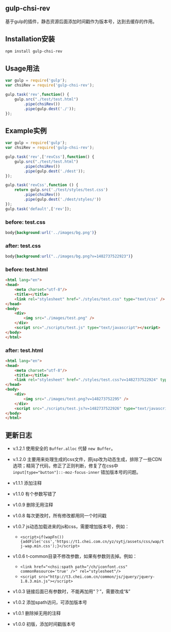 ## gulp-chsi-rev

基于gulp的插件，静态资源后面添加时间戳作为版本号，达到去缓存的作用。

## Installation安装

```bash
npm install gulp-chsi-rev
```

## Usage用法

```js
var gulp = require('gulp');
var chsiRev = require('gulp-chsi-rev');

gulp.task('rev',function() {
    gulp.src("./test/test.html")
        .pipe(chsiRev())
        .pipe(gulp.dest('./'));
});
```

## Example实例

```js
var gulp = require('gulp');
var chsiRev = require('gulp-chsi-rev');

gulp.task('rev',['revCss'],function() {
    gulp.src("./test/test.html")
        .pipe(chsiRev())
        .pipe(gulp.dest('./dest'));
});

gulp.task('revCss',function () {
    return gulp.src('./test/styles/test.css')
        .pipe(chsiRev())
        .pipe(gulp.dest('./dest/styles/'))
});
gulp.task('default',['rev']);
```

### before: test.css
```css
body{background:url('../images/bg.png')}
```

### after: test.css
```css
body{background:url("../images/bg.png?v=1482737522923")}
```
### before: test.html
```html
<html lang="en">
<head>
    <meta charset="utf-8"/>
    <title></title>
    <link rel="stylesheet" href="./styles/test.css" type="text/css" />
</head>
<body>
    <div>
        <img src="./images/test.png" />
    </div>
    <script src="./scripts/test.js" type="text/javascript"></script>
</body>
</html>
```
### after: test.html

```html
<html lang="en">
<head>
    <meta charset="utf-8"/>
    <title></title>
    <link rel="stylesheet" href="./styles/test.css?v=1482737522924" type="text/css" />
</head>
<body>
    <div>
        <img src="./images/test.png?v=148273752295" />
    </div>
    <script src="./scripts/test.js?v=1482737522926" type="text/javascript"></script>
</body>
</html>
```

## 更新日志
- v.1.2.1 使用安全的 `Buffer.alloc` 代替 `new Buffer`。

- v.1.2.0 主要用来处理生成的css文件，原jsp改为动态生成，排除了一些CDN选项；精简了代码，修正了正则判断，修复了在css中`input[type="button"]::-moz-focus-inner` 错加版本号的问题。

- v1.1.1 添加注释

- v1.1.0 有个参数写错了

- v1.0.9 删除无用注释    

- v1.0.8 每次更改时，所有修改都用同一个时间戳

- v1.0.7 js动态加载进来的js和css，需要增加版本号，例如：

    - `<script>if(wapFn()){addFile('css','https://t1.chei.com.cn/yz/sytj/assets/css/wap/tj-wap.min.css');}</script>`

- v1.0.6 t-common目录不修改参数，如果有参数则去掉。例如：
    -   `<link href="<chsi:spath path="/ch/iconfont.css" commonResource='true' />" rel="stylesheet"/>`
    -   `<script src="http://t3.chei.com.cn/common/js/jquery/jquery-1.8.3.min.js"></script> `

- v1.0.3 链接后面已有参数时，不能再加用“？”，需要改成“&” 

- v1.0.2 添加spath访问，可添加版本号  

- v1.0.1 删除掉无用的注释

- v1.0.0 初版，添加时间戳版本号

      



